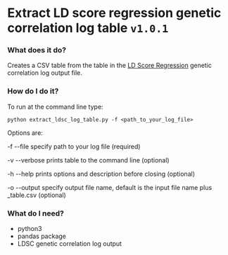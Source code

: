 # Extract LD score regression genetic correlation log table `v1.0.1`


### What does it do?
Creates a CSV table from the table in the [LD Score Regression](https://github.com/bulik/ldsc) genetic correlation log output file.

### How do I do it?
To run at the command line type:

`python extract_ldsc_log_table.py -f <path_to_your_log_file>` 

Options are:

 -f --file      specify path to your log file (required)

 -v --verbose   prints table to the command line (optional)

 -h --help      prints options and description before closing (optional)
 
 -o --output    specify output file name, default is the input file name plus _table.csv (optional)
 
 
 ### What do I need?
 
 * python3 
 * pandas package
 * LDSC genetic correlation log output 
             
